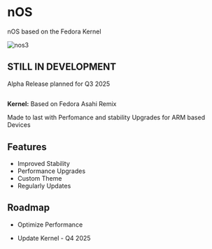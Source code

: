 
# nOS

nOS based on the Fedora Kernel

![nos3](https://github.com/user-attachments/assets/b5593c04-fe95-416d-93f0-0f447e36d865)

## STILL IN DEVELOPMENT

Alpha Release planned for Q3 2025



## 

**Kernel:** Based on Fedora Asahi Remix

Made to last with Perfomance and stability Upgrades for ARM based Devices


## Features

- Improved Stability
- Performance Upgrades
- Custom Theme
- Regularly Updates


## Roadmap


- Optimize Performance

- Update Kernel - Q4 2025

